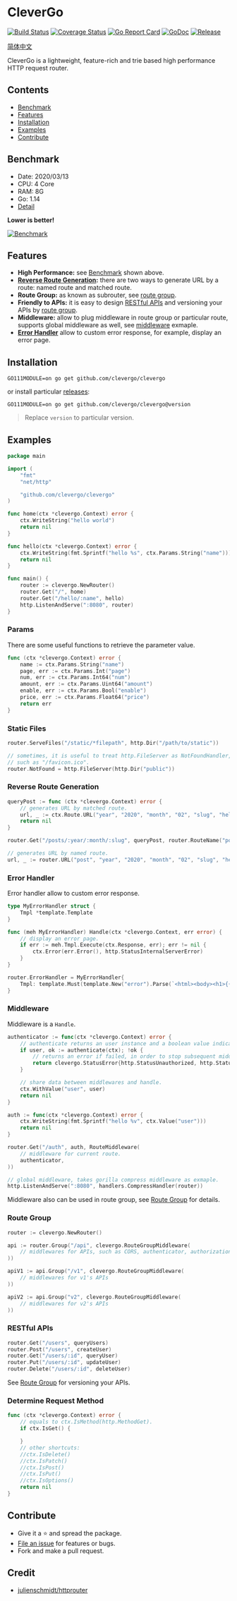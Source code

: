 # CleverGo 
[![Build Status](https://travis-ci.org/clevergo/clevergo.svg?branch=master)](https://travis-ci.org/clevergo/clevergo)
[![Coverage Status](https://coveralls.io/repos/github/clevergo/clevergo/badge.svg?branch=master)](https://coveralls.io/github/clevergo/clevergo?branch=master)
[![Go Report Card](https://goreportcard.com/badge/github.com/clevergo/clevergo)](https://goreportcard.com/report/github.com/clevergo/clevergo)
[![GoDoc](https://img.shields.io/badge/godoc-reference-blue)](https://godoc.org/github.com/clevergo/clevergo)
[![Release](https://img.shields.io/github/release/clevergo/clevergo.svg?style=flat-square)](https://github.com/clevergo/clevergo/releases)

[简体中文](README-ZH.md)

CleverGo is a lightweight, feature-rich and trie based high performance HTTP request router.

## Contents

- [Benchmark](#benchmark)
- [Features](#features)
- [Installation](#installation)
- [Examples](#examples)
- [Contribute](#contribute)

## Benchmark

- Date: 2020/03/13
- CPU: 4 Core
- RAM: 8G 
- Go: 1.14
- [Detail](BENCHMARK.md)

**Lower is better!**

[![Benchmark](https://razonyang.com/wp-content/uploads/2020/03/benchmark.png)](BENCHMARK.md)

## Features

- **High Performance:** see [Benchmark](#benchmark) shown above.
- **[Reverse Route Generation](#reverse-route-generation):** there are two ways to generate URL by a route: named route and matched route.
- **Route Group:** as known as subrouter, see [route group](#route-group).
- **Friendly to APIs:** it is easy to design [RESTful APIs](#restful-apis) and versioning your APIs by [route group](#route-group).
- **Middleware:** allow to plug middleware in route group or particular route, supports global middleware as well, see [middleware](#middleware) exmaple.
- **[Error Handler](#error-handler)** allow to custom error response, for example, display an error page.

## Installation

```shell
GO111MODULE=on go get github.com/clevergo/clevergo
```

or install particular [releases](https://github.com/clevergo/clevergo/releases):

```shell
GO111MODULE=on go get github.com/clevergo/clevergo@version
```

> Replace `version` to particular version.

## Examples

```go
package main

import (
	"fmt"
	"net/http"

	"github.com/clevergo/clevergo"
)

func home(ctx *clevergo.Context) error {
	ctx.WriteString("hello world")
	return nil
}

func hello(ctx *clevergo.Context) error {
	ctx.WriteString(fmt.Sprintf("hello %s", ctx.Params.String("name")))
	return nil
}

func main() {
	router := clevergo.NewRouter()
	router.Get("/", home)
	router.Get("/hello/:name", hello)
	http.ListenAndServe(":8080", router)
}
```

### Params

There are some useful functions to retrieve the parameter value.

```go
func (ctx *clevergo.Context) error {
	name := ctx.Params.String("name")
	page, err := ctx.Params.Int("page")
	num, err := ctx.Params.Int64("num")
	amount, err := ctx.Params.Uint64("amount")
	enable, err := ctx.Params.Bool("enable")
	price, err := ctx.Params.Float64("price")
	return err
}
```

### Static Files

```go
router.ServeFiles("/static/*filepath", http.Dir("/path/to/static"))

// sometimes, it is useful to treat http.FileServer as NotFoundHandler,
// such as "/favicon.ico".
router.NotFound = http.FileServer(http.Dir("public"))
```

### Reverse Route Generation

```go
queryPost := func (ctx *clevergo.Context) error {
	// generates URL by matched route.
	url, _ := ctx.Route.URL("year", "2020", "month", "02", "slug", "hello world")
	return nil
}

router.Get("/posts/:year/:month/:slug", queryPost, router.RouteName("post"))

// generates URL by named route.
url, _ := router.URL("post", "year", "2020", "month", "02", "slug", "hello world")
```

### Error Handler

Error handler allow to custom error response.

```go
type MyErrorHandler struct {
	Tmpl *template.Template
}

func (meh MyErrorHandler) Handle(ctx *clevergo.Context, err error) {
	// display an error page.
	if err := meh.Tmpl.Execute(ctx.Response, err); err != nil {
		ctx.Error(err.Error(), http.StatusInternalServerError)
	}
}

router.ErrorHandler = MyErrorHandler{
	Tmpl: template.Must(template.New("error").Parse(`<html><body><h1>{{ .Error }}</h1></body></html>`)),
}
```

### Middleware

Middleware is a `Handle`.

```go
authenticator := func(ctx *clevergo.Context) error {
    // authenticate returns an user instance and a boolean value indicates whether the provided credential is valid.
    if user, ok := authenticate(ctx); !ok {
        // returns an error if failed, in order to stop subsequent middlewares and handle.
        return clevergo.StatusError{http.StatusUnauthorized, http.StatusText(http.StatusUnauthorized)}
    }

    // share data between middlewares and handle.
    ctx.WithValue("user", user)
    return nil
}

auth := func(ctx *clevergo.Context) error {
	ctx.WriteString(fmt.Sprintf("hello %v", ctx.Value("user")))
	return nil
}

router.Get("/auth", auth, RouteMiddleware(
	// middleware for current route.
	authenticator,
))

// global middleware, takes gorilla compress middleware as exmaple.
http.ListenAndServe(":8080", handlers.CompressHandler(router))
```

Middleware also can be used in route group, see [Route Group](#route-group) for details.

### Route Group

```go
router := clevergo.NewRouter()

api := router.Group("/api", clevergo.RouteGroupMiddleware(
    // middlewares for APIs, such as CORS, authenticator, authorization
))

apiV1 := api.Group("/v1", clevergo.RouteGroupMiddleware(
    // middlewares for v1's APIs
))

apiV2 := api.Group("v2", clevergo.RouteGroupMiddleware(
    // middlewares for v2's APIs
))
```

### RESTful APIs

```go
router.Get("/users", queryUsers)
router.Post("/users", createUser)
router.Get("/users/:id", queryUser)
router.Put("/users/:id", updateUser)
router.Delete("/users/:id", deleteUser)
```

See [Route Group](#route-group) for versioning your APIs.

### Determine Request Method

```go
func (ctx *clevergo.Context) error {
	// equals to ctx.IsMethod(http.MethodGet).
	if ctx.IsGet() {

	}
	// other shortcuts:
	//ctx.IsDelete()
	//ctx.IsPatch()
	//ctx.IsPost()
	//ctx.IsPut()
	//ctx.IsOptions()
	return nil
}
```

## Contribute

- Give it a :star: and spread the package.
- [File an issue](https://github.com/clevergo/clevergo/issues/new) for features or bugs.
- Fork and make a pull request.

## Credit

- [julienschmidt/httprouter](https://github.com/julienschmidt/httprouter)
